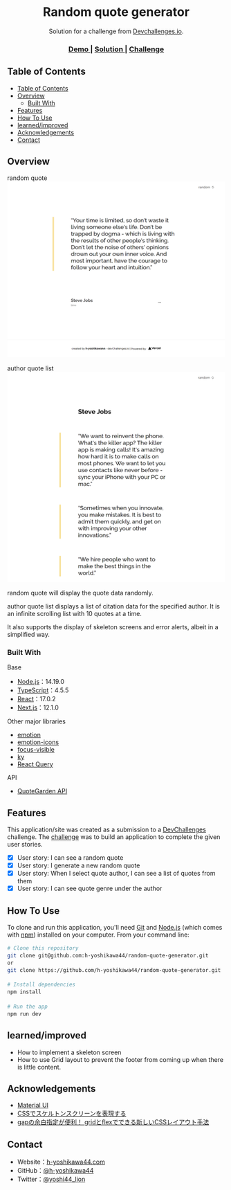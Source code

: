 <!-- Please update value in the {}  -->

<h1 align="center">Random quote generator</h1>

<div align="center">
   Solution for a challenge from  <a href="http://legacy.devchallenges.io" target="_blank">Devchallenges.io</a>.
</div>

<div align="center">
  <h3>
    <a href="https://ch-random-quote-generator-h-yoshikawa44.vercel.app/">
      Demo
    </a>
    <span> | </span>
    <a href="https://legacy.devchallenges.io/solutions/CoYDLZwFt5LqHxsD6xe7">
      Solution
    </a>
    <span> | </span>
    <a href="https://legacy.devchallenges.io/challenges/8Y3J4ucAMQpSnYTwwWW8">
      Challenge
    </a>
  </h3>
</div>

<!-- TABLE OF CONTENTS -->

## Table of Contents

- [Table of Contents](#table-of-contents)
- [Overview](#overview)
  - [Built With](#built-with)
- [Features](#features)
- [How To Use](#how-to-use)
- [learned/improved](#learnedimproved)
- [Acknowledgements](#acknowledgements)
- [Contact](#contact)

<!-- OVERVIEW -->

## Overview
random quote
![overview](/screenshots/overview.png)

author quote list
![overview - author-quote-list](/screenshots/author-quote-list.png)

random quote will display the quote data randomly.

author quote list displays a list of citation data for the specified author.
It is an infinite scrolling list with 10 quotes at a time.

It also supports the display of skeleton screens and error alerts, albeit in a simplified way.

### Built With

<!-- This section should list any major frameworks that you built your project using. Here are a few examples.-->

Base
- [Node.js](https://nodejs.org/)：14.19.0
- [TypeScript](https://www.typescriptlang.org/)：4.5.5
- [React](https://reactjs.org/)：17.0.2
- [Next.js](https://nextjs.org/)：12.1.0

Other major libraries
- [emotion](https://emotion.sh/)
- [emotion-icons](https://github.com/emotion-icons/emotion-icons)
- [focus-visible](https://github.com/WICG/focus-visible)
- [ky](https://github.com/sindresorhus/ky)
- [React Query](https://react-query.tanstack.com/)

API
- [QuoteGarden API](https://github.com/pprathameshmore/QuoteGarden)

## Features

<!-- List the features of your application or follow the template. Don't share the figma file here :) -->

This application/site was created as a submission to a [DevChallenges](https://legacy.devchallenges.io/challenges) challenge. The [challenge](https://legacy.devchallenges.io/challenges/8Y3J4ucAMQpSnYTwwWW8) was to build an application to complete the given user stories.

- [x] User story: I can see a random quote
- [x] User story: I generate a new random quote
- [x] User story: When I select quote author, I can see a list of quotes from them
- [x] User story: I can see quote genre under the author

## How To Use

<!-- For example: -->

To clone and run this application, you'll need [Git](https://git-scm.com) and [Node.js](https://nodejs.org/en/download/) (which comes with [npm](https://www.npmjs.com/)) installed on your computer. From your command line:

```bash
# Clone this repository
git clone git@github.com:h-yoshikawa44/random-quote-generator.git
or
git clone https://github.com/h-yoshikawa44/random-quote-generator.git

# Install dependencies
npm install

# Run the app
npm run dev
```

## learned/improved
- How to implement a skeleton screen
- How to use Grid layout to prevent the footer from coming up when there is little content.

## Acknowledgements

<!-- This section should list any articles or add-ons/plugins that helps you to complete the project. This is optional but it will help you in the future. For example: -->

- [Material UI](https://material-ui.com/)
- [CSSでスケルトンスクリーンを表現する](https://tech.arc-one.jp/skeleton-screen)
- [gapの余白指定が便利！ gridとflexでできる新しいCSSレイアウト手法](https://ics.media/entry/210628/)

## Contact

- Website：[h-yoshikawa44.com](https://h-yoshikawa44.com)
- GitHub：[@h-yoshikawa44](https://github.com/h-yoshikawa44)
- Twitter：[@yoshi44_lion](https://twitter.com/yoshi44_lion)
